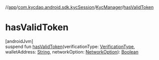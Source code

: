 //[app](../../../index.md)/[com.kycdao.android.sdk.kycSession](../index.md)/[KycManager](index.md)/[hasValidToken](has-valid-token.md)

# hasValidToken

[androidJvm]\
suspend fun [hasValidToken](has-valid-token.md)(verificationType: [VerificationType](../../com.kycdao.android.sdk.model/-verification-type/index.md), walletAddress: [String](https://kotlinlang.org/api/latest/jvm/stdlib/kotlin/-string/index.html), networkOption: [NetworkOption](../../com.kycdao.android.sdk.model/-network-option/index.md)): [Boolean](https://kotlinlang.org/api/latest/jvm/stdlib/kotlin/-boolean/index.html)

